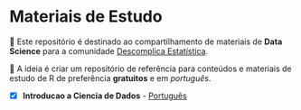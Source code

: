 # Materiais de Estudo

:file_folder: Este repositório é destinado ao compartilhamento de materiais de **Data Science** para a comunidade
[Descomplica Estatística](https://www.instagram.com/descomplicaestatistica/). 

:pushpin: A ideia é criar um repositório de referência para conteúdos e materiais de estudo de R de preferência **gratuitos** e em *português*. 



- [x] **Introducao a Ciencia de Dados** - [Português](https://www.ime.usp.br/~pam/cursos.html)
